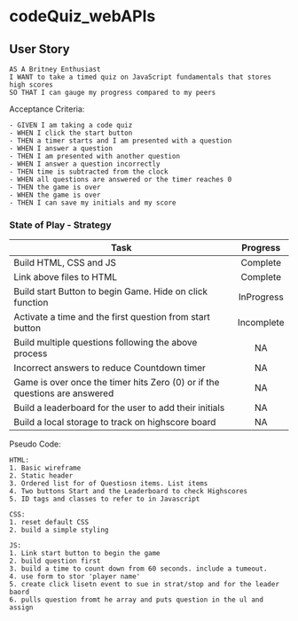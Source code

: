 # codeQuiz_webAPIs

## User Story

```
AS A Britney Enthusiast
I WANT to take a timed quiz on JavaScript fundamentals that stores high scores
SO THAT I can gauge my progress compared to my peers
```

Acceptance Criteria:
```
- GIVEN I am taking a code quiz
- WHEN I click the start button
- THEN a timer starts and I am presented with a question
- WHEN I answer a question
- THEN I am presented with another question
- WHEN I answer a question incorrectly
- THEN time is subtracted from the clock
- WHEN all questions are answered or the timer reaches 0
- THEN the game is over
- WHEN the game is over
- THEN I can save my initials and my score
```

### State of Play - Strategy

| Task       | Progress      | 
| ------------- |:-------------:| 
| Build HTML, CSS and JS      | Complete | 
| Link above files to HTML | Complete |
| Build start Button to begin Game. Hide on click function | InProgress |
| Activate a time and the first question from start button | Incomplete |
| Build multiple questions following the above process | NA |
| Incorrect answers to reduce Countdown timer | NA |
| Game is over once the timer hits Zero (0) or if the questions are answered| NA |
| Build a leaderboard for the user to add their initials  | NA |
| Build a local storage to track on highscore board | NA |

Pseudo Code: 

```
HTML:
1. Basic wireframe
2. Static header
3. Ordered list for of Questiosn items. List items
4. Two buttons Start and the Leaderboard to check Highscores
5. ID tags and classes to refer to in Javascript
```
```
CSS: 
1. reset default CSS
2. build a simple styling 
```
```
JS: 
1. Link start button to begin the game
2. build question first
3. build a time to count down from 60 seconds. include a tumeout. 
4. use form to stor 'player name'
5. create click lisetn event to sue in strat/stop and for the leader baord 
6. pulls question fromt he array and puts question in the ul and assign
```
